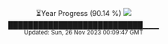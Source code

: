 <p align="center">
⏳Year Progress (90.14 %) <img src="https://file5s.ratemyserver.net/mobs/1062.gif"><br>
███████████████████████████▁▁▁ <br>
<sub>Updated: Sun, 26 Nov 2023 00:09:47 GMT</sub>
</p>

